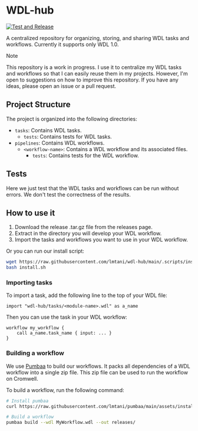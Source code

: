 # WDL-hub

[![Test and Release](https://github.com/lmtani/wdl-hub/actions/workflows/release.yml/badge.svg)](https://github.com/lmtani/wdl-hub/actions/workflows/release.yml)

A centralized repository for organizing, storing, and sharing WDL tasks and workflows. Currently it supports only WDL 1.0.

> [!NOTE]
> This repository is a work in progress. I use it to centralize my WDL tasks and workflows so that I can easily reuse them in my projects.
> However, I'm open to suggestions on how to improve this repository. If you have any ideas, please open an issue or a pull request.


## Project Structure

The project is organized into the following directories:

* `tasks`: Contains WDL tasks.
    * `tests`: Contains tests for WDL tasks.
* `pipelines`: Contains WDL workflows.
    * `<workflow-name>`: Contains a WDL workflow and its associated files.
        * `tests`: Contains tests for the WDL workflow.

## Tests

Here we just test that the WDL tasks and workflows can be run without errors. We don't test the correctness of the results.

## How to use it

1. Download the release .tar.gz file from the releases page.
1. Extract in the directory you will develop your WDL workflow.
1. Import the tasks and workflows you want to use in your WDL workflow.

Or you can run our install script:

```bash
wget https://raw.githubusercontent.com/lmtani/wdl-hub/main/.scripts/install.sh
bash install.sh
```

### Importing tasks

To import a task, add the following line to the top of your WDL file:

```wdl
import "wdl-hub/tasks/<module-name>.wdl" as a_name
```

Then you can use the task in your WDL workflow:

```wdl
workflow my_workflow {
    call a_name.task_name { input: ... }
}
```

### Building a workflow

We use [Pumbaa](https://github.com/lmtani/pumbaa) to build our workflows. It packs all dependencies of a WDL workflow into a single zip file. This zip file can be used to run the workflow on Cromwell.

To build a workflow, run the following command:

```bash
# Install pumbaa
curl https://raw.githubusercontent.com/lmtani/pumbaa/main/assets/install.sh | bash

# Build a workflow
pumbaa build --wdl MyWorkflow.wdl --out releases/
```
